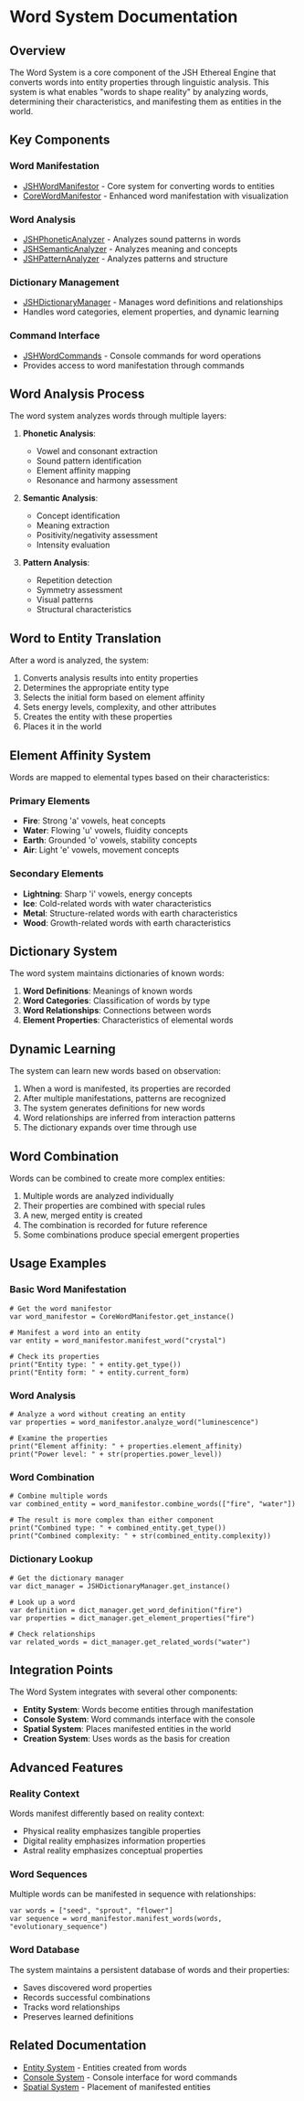 # Word System Documentation

## Overview
The Word System is a core component of the JSH Ethereal Engine that converts words into entity properties through linguistic analysis. This system is what enables "words to shape reality" by analyzing words, determining their characteristics, and manifesting them as entities in the world.

## Key Components

### Word Manifestation
- [JSHWordManifestor](JSHWordManifestor.md) - Core system for converting words to entities
- [CoreWordManifestor](../core/CoreWordManifestor.md) - Enhanced word manifestation with visualization

### Word Analysis
- [JSHPhoneticAnalyzer](JSHPhoneticAnalyzer.md) - Analyzes sound patterns in words
- [JSHSemanticAnalyzer](JSHSemanticAnalyzer.md) - Analyzes meaning and concepts
- [JSHPatternAnalyzer](JSHPatternAnalyzer.md) - Analyzes patterns and structure

### Dictionary Management
- [JSHDictionaryManager](JSHDictionaryManager.md) - Manages word definitions and relationships
- Handles word categories, element properties, and dynamic learning

### Command Interface
- [JSHWordCommands](JSHWordCommands.md) - Console commands for word operations
- Provides access to word manifestation through commands

## Word Analysis Process

The word system analyzes words through multiple layers:

1. **Phonetic Analysis**:
   - Vowel and consonant extraction
   - Sound pattern identification
   - Element affinity mapping
   - Resonance and harmony assessment

2. **Semantic Analysis**:
   - Concept identification
   - Meaning extraction
   - Positivity/negativity assessment
   - Intensity evaluation

3. **Pattern Analysis**:
   - Repetition detection
   - Symmetry assessment
   - Visual patterns
   - Structural characteristics

## Word to Entity Translation

After a word is analyzed, the system:

1. Converts analysis results into entity properties
2. Determines the appropriate entity type
3. Selects the initial form based on element affinity
4. Sets energy levels, complexity, and other attributes
5. Creates the entity with these properties
6. Places it in the world

## Element Affinity System

Words are mapped to elemental types based on their characteristics:

### Primary Elements
- **Fire**: Strong 'a' vowels, heat concepts
- **Water**: Flowing 'u' vowels, fluidity concepts
- **Earth**: Grounded 'o' vowels, stability concepts
- **Air**: Light 'e' vowels, movement concepts

### Secondary Elements
- **Lightning**: Sharp 'i' vowels, energy concepts
- **Ice**: Cold-related words with water characteristics
- **Metal**: Structure-related words with earth characteristics
- **Wood**: Growth-related words with earth characteristics

## Dictionary System

The word system maintains dictionaries of known words:

1. **Word Definitions**: Meanings of known words
2. **Word Categories**: Classification of words by type
3. **Word Relationships**: Connections between words
4. **Element Properties**: Characteristics of elemental words

## Dynamic Learning

The system can learn new words based on observation:

1. When a word is manifested, its properties are recorded
2. After multiple manifestations, patterns are recognized
3. The system generates definitions for new words
4. Word relationships are inferred from interaction patterns
5. The dictionary expands over time through use

## Word Combination

Words can be combined to create more complex entities:

1. Multiple words are analyzed individually
2. Their properties are combined with special rules
3. A new, merged entity is created
4. The combination is recorded for future reference
5. Some combinations produce special emergent properties

## Usage Examples

### Basic Word Manifestation
```gdscript
# Get the word manifestor
var word_manifestor = CoreWordManifestor.get_instance()

# Manifest a word into an entity
var entity = word_manifestor.manifest_word("crystal")

# Check its properties
print("Entity type: " + entity.get_type())
print("Entity form: " + entity.current_form)
```

### Word Analysis
```gdscript
# Analyze a word without creating an entity
var properties = word_manifestor.analyze_word("luminescence")

# Examine the properties
print("Element affinity: " + properties.element_affinity)
print("Power level: " + str(properties.power_level))
```

### Word Combination
```gdscript
# Combine multiple words
var combined_entity = word_manifestor.combine_words(["fire", "water"])

# The result is more complex than either component
print("Combined type: " + combined_entity.get_type())
print("Combined complexity: " + str(combined_entity.complexity))
```

### Dictionary Lookup
```gdscript
# Get the dictionary manager
var dict_manager = JSHDictionaryManager.get_instance()

# Look up a word
var definition = dict_manager.get_word_definition("fire")
var properties = dict_manager.get_element_properties("fire")

# Check relationships
var related_words = dict_manager.get_related_words("water")
```

## Integration Points

The Word System integrates with several other components:

- **Entity System**: Words become entities through manifestation
- **Console System**: Word commands interface with the console
- **Spatial System**: Places manifested entities in the world
- **Creation System**: Uses words as the basis for creation

## Advanced Features

### Reality Context
Words manifest differently based on reality context:
- Physical reality emphasizes tangible properties
- Digital reality emphasizes information properties
- Astral reality emphasizes conceptual properties

### Word Sequences
Multiple words can be manifested in sequence with relationships:
```gdscript
var words = ["seed", "sprout", "flower"]
var sequence = word_manifestor.manifest_words(words, "evolutionary_sequence")
```

### Word Database
The system maintains a persistent database of words and their properties:
- Saves discovered word properties
- Records successful combinations
- Tracks word relationships
- Preserves learned definitions

## Related Documentation

- [Entity System](../entity/_INDEX.md) - Entities created from words
- [Console System](../console/_INDEX.md) - Console interface for word commands
- [Spatial System](../spatial/_INDEX.md) - Placement of manifested entities